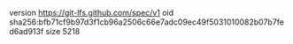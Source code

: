 version https://git-lfs.github.com/spec/v1
oid sha256:bfb71cf9b97d3f1cb96a2506c66e7adc09ec49f5031010082b07b7fed6ad913f
size 5218
